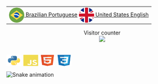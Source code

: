 <div style="display: inline_block"><br>
  <table> 
    <tr>
    <td>
      <a href='https://github.com/Metioflar/Metioflar/blob/main/README_PT_BR.MD'> 
       <img align="center" alt="Nicolle-Python" height="40" width="40" src="https://raw.githubusercontent.com/Metioflar/Metioflar/main/brazil.png">              Brazilian Portuguese</a>
  <a href='https://github.com/Metioflar'> <img align="center" alt="Nicolle-Python" height="40" width="40" src="uk-circle-01.png">
    United States English </a>
      </td>
      </tr>
  </table>
 </div>
<p align="center"> 
 Visitor counter <br>
  <img src="https://profile-counter.glitch.me/Metioflar/count.svg" />
</p>

  <div style="display: inline_block"><br>
      <img align="center" alt="Nicolle-Python" height="30" width="40" src="https://raw.githubusercontent.com/devicons/devicon/master/icons/python/python-original.svg">
  <img align="center" alt="Nicolle-Js" height="30" width="40" src="https://raw.githubusercontent.com/devicons/devicon/master/icons/javascript/javascript-plain.svg">
  <img align="center" alt="Nicolle-HTML" height="30" width="40" src="https://raw.githubusercontent.com/devicons/devicon/master/icons/html5/html5-original.svg">
  <img align="center" alt="Nicolle-CSS" height="30" width="40" src="https://raw.githubusercontent.com/devicons/devicon/master/icons/css3/css3-original.svg">
</div>
   
<div> 
 
  ![Snake animation](https://github.com/natorjunior/natorjunior/blob/output/github-contribution-grid-snake.svg)
 
</div>
